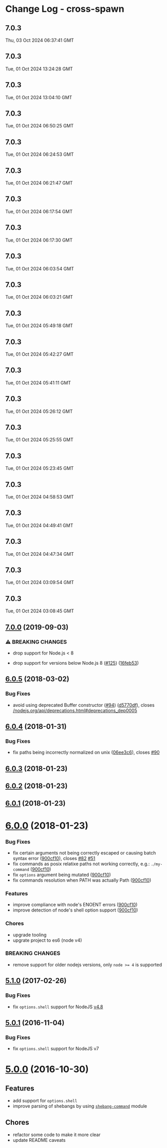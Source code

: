 # Change Log - cross-spawn

<!-- This log was last generated on Thu, 03 Oct 2024 06:37:41 GMT and should not be manually modified. -->

<!-- Start content -->

## 7.0.3

Thu, 03 Oct 2024 06:37:41 GMT

## 7.0.3

Tue, 01 Oct 2024 13:24:28 GMT

## 7.0.3

Tue, 01 Oct 2024 13:04:10 GMT

## 7.0.3

Tue, 01 Oct 2024 06:50:25 GMT

## 7.0.3

Tue, 01 Oct 2024 06:24:53 GMT

## 7.0.3

Tue, 01 Oct 2024 06:21:47 GMT

## 7.0.3

Tue, 01 Oct 2024 06:17:54 GMT

## 7.0.3

Tue, 01 Oct 2024 06:17:30 GMT

## 7.0.3

Tue, 01 Oct 2024 06:03:54 GMT

## 7.0.3

Tue, 01 Oct 2024 06:03:21 GMT

## 7.0.3

Tue, 01 Oct 2024 05:49:18 GMT

## 7.0.3

Tue, 01 Oct 2024 05:42:27 GMT

## 7.0.3

Tue, 01 Oct 2024 05:41:11 GMT

## 7.0.3

Tue, 01 Oct 2024 05:26:12 GMT

## 7.0.3

Tue, 01 Oct 2024 05:25:55 GMT

## 7.0.3

Tue, 01 Oct 2024 05:23:45 GMT

## 7.0.3

Tue, 01 Oct 2024 04:58:53 GMT

## 7.0.3

Tue, 01 Oct 2024 04:49:41 GMT

## 7.0.3

Tue, 01 Oct 2024 04:47:34 GMT

## 7.0.3

Tue, 01 Oct 2024 03:09:54 GMT

## 7.0.3

Tue, 01 Oct 2024 03:08:45 GMT

## [7.0.0](https://github.com/moxystudio/node-cross-spawn/compare/v6.0.5...v7.0.0) (2019-09-03)


### ⚠ BREAKING CHANGES

* drop support for Node.js < 8

* drop support for versions below Node.js 8 ([#125](https://github.com/moxystudio/node-cross-spawn/issues/125)) ([16feb53](https://github.com/moxystudio/node-cross-spawn/commit/16feb53))

<a name="6.0.5"></a>
## [6.0.5](https://github.com/moxystudio/node-cross-spawn/compare/v6.0.4...v6.0.5) (2018-03-02)


### Bug Fixes

* avoid using deprecated Buffer constructor ([#94](https://github.com/moxystudio/node-cross-spawn/issues/94)) ([d5770df](https://github.com/moxystudio/node-cross-spawn/commit/d5770df)), closes [/nodejs.org/api/deprecations.html#deprecations_dep0005](https://github.com//nodejs.org/api/deprecations.html/issues/deprecations_dep0005)



<a name="6.0.4"></a>
## [6.0.4](https://github.com/moxystudio/node-cross-spawn/compare/v6.0.3...v6.0.4) (2018-01-31)


### Bug Fixes

* fix paths being incorrectly normalized on unix ([06ee3c6](https://github.com/moxystudio/node-cross-spawn/commit/06ee3c6)), closes [#90](https://github.com/moxystudio/node-cross-spawn/issues/90)



<a name="6.0.3"></a>
## [6.0.3](https://github.com/moxystudio/node-cross-spawn/compare/v6.0.2...v6.0.3) (2018-01-23)



<a name="6.0.2"></a>
## [6.0.2](https://github.com/moxystudio/node-cross-spawn/compare/v6.0.1...v6.0.2) (2018-01-23)



<a name="6.0.1"></a>
## [6.0.1](https://github.com/moxystudio/node-cross-spawn/compare/v6.0.0...v6.0.1) (2018-01-23)



<a name="6.0.0"></a>
# [6.0.0](https://github.com/moxystudio/node-cross-spawn/compare/5.1.0...6.0.0) (2018-01-23)


### Bug Fixes

* fix certain arguments not being correctly escaped or causing batch syntax error ([900cf10](https://github.com/moxystudio/node-cross-spawn/commit/900cf10)), closes [#82](https://github.com/moxystudio/node-cross-spawn/issues/82) [#51](https://github.com/moxystudio/node-cross-spawn/issues/51)
* fix commands as posix relatixe paths not working correctly, e.g.: `./my-command` ([900cf10](https://github.com/moxystudio/node-cross-spawn/commit/900cf10))
* fix `options` argument being mutated ([900cf10](https://github.com/moxystudio/node-cross-spawn/commit/900cf10))
* fix commands resolution when PATH was actually Path ([900cf10](https://github.com/moxystudio/node-cross-spawn/commit/900cf10))


### Features

* improve compliance with node's ENOENT errors ([900cf10](https://github.com/moxystudio/node-cross-spawn/commit/900cf10))
* improve detection of node's shell option support ([900cf10](https://github.com/moxystudio/node-cross-spawn/commit/900cf10))


### Chores

* upgrade tooling
* upgrate project to es6 (node v4)


### BREAKING CHANGES

* remove support for older nodejs versions, only `node >= 4` is supported


<a name="5.1.0"></a>
## [5.1.0](https://github.com/moxystudio/node-cross-spawn/compare/5.0.1...5.1.0) (2017-02-26)


### Bug Fixes

* fix `options.shell` support for NodeJS [v4.8](https://github.com/nodejs/node/blob/master/doc/changelogs/CHANGELOG_V4.md#4.8.0)


<a name="5.0.1"></a>
## [5.0.1](https://github.com/moxystudio/node-cross-spawn/compare/5.0.0...5.0.1) (2016-11-04)


### Bug Fixes

* fix `options.shell` support for NodeJS v7


<a name="5.0.0"></a>
# [5.0.0](https://github.com/moxystudio/node-cross-spawn/compare/4.0.2...5.0.0) (2016-10-30)


## Features

* add support for `options.shell`
* improve parsing of shebangs by using [`shebang-command`](https://github.com/kevva/shebang-command) module


## Chores

* refactor some code to make it more clear
* update README caveats
